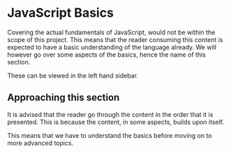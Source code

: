 # JavaScript Basics

Covering the actual fundamentals of JavaScript, would not be within the scope of this project.
This means that the reader consuming this content is expected to have a basic understanding of the language already.
We will however go over some aspects of the basics, hence the name of this section.

These can be viewed in the left hand sidebar.

## Approaching this section

It is advised that the reader go through the content in the order that it is presented. This is because the content, in some aspects, builds upon itself.

This means that we have to understand the basics before moving on to more advanced topics.